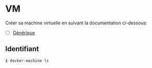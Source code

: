 # VM

Créer sa machine virtuelle en suivant la documentation ci-dessous: 

- [ ] [Générique](https://github.com/CollegeBoreal/Tutoriels/tree/master/2.Virtualisation/2.VM/1.Docker-Machine/0.Generic)

## Identifiant

```
$ docker-machine ls
```
